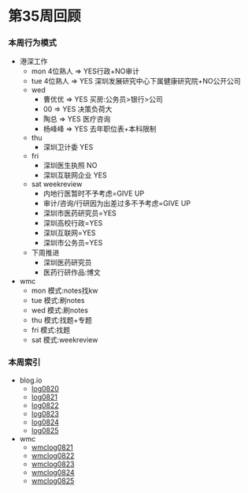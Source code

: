 # 第35周回顾

### 本周行为模式
- 港深工作
    + mon 4位熟人 => YES行政+NO审计
    + tue 4位熟人 => YES 深圳发展研究中心下属健康研究院+NO公开公司
    + wed 
        * 曹优优 => YES 买房:公务员>银行>公司
        * 00 => YES 决策负荷大
        * 陶总 => YES 医疗咨询
        * 杨峰峰 => YES 去年职位表+本科限制
    + thu
        * 深圳卫计委  YES
    + fri
        * 深圳医生执照 NO
        * 深圳互联网企业 YES
    + sat weekreview
        * 内地行医暂时不予考虑=GIVE UP
        * 审计/咨询/行研因为出差过多不予考虑=GIVE UP
        * 深圳市医药研究员=YES
        * 深圳高校行政=YES
        * 深圳互联网=YES
        * 深圳市公务员=YES
    + 下周推进
        * 深圳医药研究员
        * 医药行研作品:博文
- wmc
    + mon 模式:notes找kw
    + tue 模式:刷notes
    + wed 模式:刷notes
    + thu 模式:找题+专题
    + fri 模式:找题
    + sat 模式:weekreview

### 本周索引
- blog.io
    + [log0820](https://github.com/zhangshiyinrunwithcc/zsy.github.io/blob/master/log0820.mdown)
    + [log0821](https://github.com/zhangshiyinrunwithcc/zsy.github.io/blob/master/log0821.mdown)
    + [log0822](https://github.com/zhangshiyinrunwithcc/zsy.github.io/blob/master/log0822.mdown)
    + [log0823](https://github.com/zhangshiyinrunwithcc/zsy.github.io/blob/master/log0823.mdown)
    + [log0824](https://github.com/zhangshiyinrunwithcc/zsy.github.io/blob/master/log0824.mdown)
    + [log0825](https://github.com/zhangshiyinrunwithcc/zsy.github.io/blob/master/log0825.mdown)
- wmc
    + [wmclog0821](https://github.com/zhangshiyinrunwithcc/wmc/blob/master/wmclog0821.mdown)
    + [wmclog0822](https://github.com/zhangshiyinrunwithcc/wmc/blob/master/wmclog0822.mdown)
    + [wmclog0823](https://github.com/zhangshiyinrunwithcc/wmc/blob/master/wmclog0823.mdown)
    + [wmclog0824](https://github.com/zhangshiyinrunwithcc/wmc/blob/master/wmclog0824.mdown)
    + [wmclog0825](https://github.com/zhangshiyinrunwithcc/wmc/blob/master/wmclog0825.mdown)


